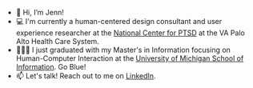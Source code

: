 - 👋 Hi, I’m Jenn!
- 💻 I'm currently a human-centered design consultant and user experience researcher at the [National Center for PTSD](https://www.ptsd.va.gov/) at the VA Palo Alto Health Care System.
- 👩🏻‍🎓 I just graduated with my Master's in Information focusing on Human-Computer Interaction at the [University of Michigan School of Information](https://www.si.umich.edu/). Go Blue!
- 📫 Let's talk! Reach out to me on [LinkedIn](https://www.linkedin.com/in/lijenn/).

<!---
lijenn/lijenn is a ✨ special ✨ repository because its `README.md` (this file) appears on your GitHub profile.
You can click the Preview link to take a look at your changes.
--->
